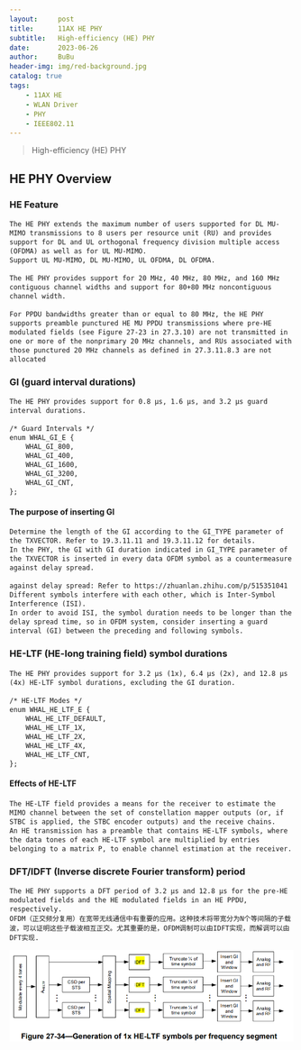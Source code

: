 ```yaml
---
layout:     post
title:      11AX HE PHY
subtitle:   High-efficiency (HE) PHY
date:       2023-06-26
author:     BuBu
header-img: img/red-background.jpg
catalog: true
tags:
    - 11AX HE
    - WLAN Driver
    - PHY
    - IEEE802.11
---
```


>High-efficiency (HE) PHY




## HE PHY Overview

### HE Feature

	The HE PHY extends the maximum number of users supported for DL MU-MIMO transmissions to 8 users per resource unit (RU) and provides support for DL and UL orthogonal frequency division multiple access (OFDMA) as well as for UL MU-MIMO.
	Support UL MU-MIMO, DL MU-MIMO, UL OFDMA, DL OFDMA.
	
	The HE PHY provides support for 20 MHz, 40 MHz, 80 MHz, and 160 MHz contiguous channel widths and support for 80+80 MHz noncontiguous channel width.

	For PPDU bandwidths greater than or equal to 80 MHz, the HE PHY supports preamble punctured HE MU PPDU transmissions where pre-HE modulated fields (see Figure 27-23 in 27.3.10) are not transmitted in one or more of the nonprimary 20 MHz channels, and RUs associated with those punctured 20 MHz channels as defined in 27.3.11.8.3 are not allocated

### GI (guard interval durations)

	The HE PHY provides support for 0.8 µs, 1.6 µs, and 3.2 µs guard interval durations.
	
	/* Guard Intervals */
	enum WHAL_GI_E {
    	WHAL_GI_800,
    	WHAL_GI_400,
    	WHAL_GI_1600,
    	WHAL_GI_3200,
    	WHAL_GI_CNT,
	};
	
#### The purpose of inserting GI

	Determine the length of the GI according to the GI_TYPE parameter of the TXVECTOR. Refer to 19.3.11.11 and 19.3.11.12 for details.
	In the PHY, the GI with GI duration indicated in GI_TYPE parameter of the TXVECTOR is inserted in every data OFDM symbol as a countermeasure against delay spread.

	against delay spread: Refer to https://zhuanlan.zhihu.com/p/515351041
	Different symbols interfere with each other, which is Inter-Symbol Interference (ISI).
	In order to avoid ISI, the symbol duration needs to be longer than the delay spread time, so in OFDM system, consider inserting a guard interval (GI) between the preceding and following symbols.


### HE-LTF (HE-long training field) symbol durations

	The HE PHY provides support for 3.2 µs (1x), 6.4 µs (2x), and 12.8 µs (4x) HE-LTF symbol durations, excluding the GI duration.

	/* HE-LTF Modes */
	enum WHAL_HE_LTF_E {
    	WHAL_HE_LTF_DEFAULT,
    	WHAL_HE_LTF_1X,
    	WHAL_HE_LTF_2X,
    	WHAL_HE_LTF_4X,
    	WHAL_HE_LTF_CNT,
	};

#### Effects of HE-LTF

	The HE-LTF field provides a means for the receiver to estimate the MIMO channel between the set of constellation mapper outputs (or, if STBC is applied, the STBC encoder outputs) and the receive chains.
	An HE transmission has a preamble that contains HE-LTF symbols, where the data tones of each HE-LTF symbol are multiplied by entries belonging to a matrix P, to enable channel estimation at the receiver. 

### DFT/IDFT (Inverse discrete Fourier transform) period
	
	The HE PHY supports a DFT period of 3.2 µs and 12.8 µs for the pre-HE modulated fields and the HE modulated fields in an HE PPDU, respectively. 
	OFDM（正交频分复用）在宽带无线通信中有重要的应用。这种技术将带宽分为N个等间隔的子载波，可以证明这些子载波相互正交。尤其重要的是，OFDM调制可以由IDFT实现，而解调可以由DFT实现.
![OFDM IDFT](https://github.com/longmaoaiali/longmaoaiali.github.io/blob/main/img/post/2023-06-27-OFDM-IDFT.png)
